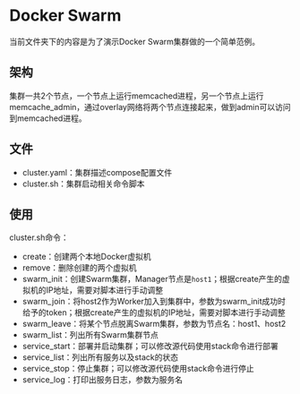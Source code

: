 Docker Swarm
============

当前文件夹下的内容是为了演示Docker Swarm集群做的一个简单范例。

## 架构
集群一共2个节点，一个节点上运行memcached进程，另一个节点上运行memcache_admin，通过overlay网络将两个节点连接起来，做到admin可以访问到memcached进程。

## 文件
* cluster.yaml：集群描述compose配置文件
* cluster.sh：集群启动相关命令脚本

## 使用
cluster.sh命令：

* create：创建两个本地Docker虚拟机
* remove：删除创建的两个虚拟机
* swarm_init：创建Swarm集群，Manager节点是`host1`；根据create产生的虚拟机的IP地址，需要对脚本进行手动调整
* swarm_join：将host2作为Worker加入到集群中，参数为swarm_init成功时给予的token；根据create产生的虚拟机的IP地址，需要对脚本进行手动调整
* swarm_leave：将某个节点脱离Swarm集群，参数为节点名：host1、host2
* swarm_list：列出所有Swarm集群节点
* service_start：部署并启动集群；可以修改源代码使用stack命令进行部署
* service_list：列出所有服务以及stack的状态
* service_stop：停止集群；可以修改源代码使用stack命令进行停止
* service_log：打印出服务日志，参数为服务名
